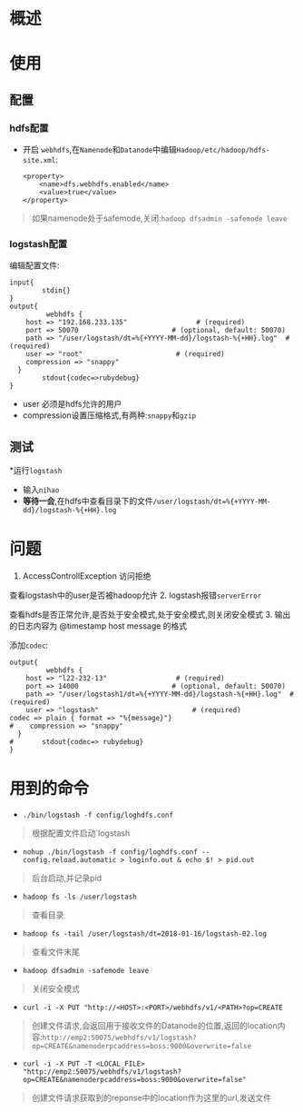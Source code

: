 # 概述
# 使用
## 配置
### hdfs配置
* 开启 `webhdfs`,在`Namenode`和`Datanode`中编辑`Hadoop/etc/hadoop/hdfs-site.xml`:
    ```
    <property>
        <name>dfs.webhdfs.enabled</name>
        <value>true</value>
    </property>
    ```
> 如果namenode处于safemode,关闭:`hadoop dfsadmin -safemode leave`
### logstash配置
编辑配置文件:
```
input{
        stdin{}
}
output{
         webhdfs {
    host => "192.168.233.135"                 # (required)
    port => 50070                       # (optional, default: 50070)
    path => "/user/logstash/dt=%{+YYYY-MM-dd}/logstash-%{+HH}.log"  # (required)
    user => "root"                       # (required)
    compression => "snappy"
  }
        stdout{codec=>rubydebug}
}
```
* user 必须是hdfs允许的用户
* compression设置压缩格式,有两种:`snappy`和`gzip`
## 测试
*运行`logstash`
* 输入`nihao`
* **等待一会**,在hdfs中查看目录下的文件`/user/logstash/dt=%{+YYYY-MM-dd}/logstash-%{+HH}.log`
# 问题
1. AccessControllException 访问拒绝

查看logstash中的user是否被hadoop允许
2. logstash报错`serverError`

查看hdfs是否正常允许,是否处于安全模式,处于安全模式,则关闭安全模式
3. 输出的日志内容为 @timestamp host message 的格式

添加`codec`:
```
output{
         webhdfs {
    host => "l22-232-13"                 # (required)
    port => 14000                       # (optional, default: 50070)
    path => "/user/logstash1/dt=%{+YYYY-MM-dd}/logstash-%{+HH}.log"  # (required)
    user => "logstash"                       # (required)
codec => plain { format => "%{message}"}
#    compression => "snappy"
  }
#       stdout{codec=> rubydebug}
}
```
# 用到的命令
* `./bin/logstash -f config/loghdfs.conf`
> 根据配置文件启动`logstash
* `nohup ./bin/logstash -f config/loghdfs.conf --config.reload.automatic > loginfo.out & echo $! > pid.out`
> 后台启动,并记录pid
* `hadoop fs -ls /user/logstash`
> 查看目录
* `hadoop fs -tail /user/logstash/dt=2018-01-16/logstash-02.log`
> 查看文件末尾
* `hadoop dfsadmin -safemode leave`
> 关闭安全模式
* `curl -i -X PUT "http://<HOST>:<PORT>/webhdfs/v1/<PATH>?op=CREATE`
> 创建文件请求,会返回用于接收文件的Datanode的位置,返回的location内容:`http://emp2:50075/webhdfs/v1/logstash?op=CREATE&namenoderpcaddress=boss:9000&overwrite=false`
* `curl -i -X PUT -T <LOCAL_FILE> "http://emp2:50075/webhdfs/v1/logstash?op=CREATE&namenoderpcaddress=boss:9000&overwrite=false"`
> 创建文件请求获取到的reponse中的location作为这里的url,发送文件